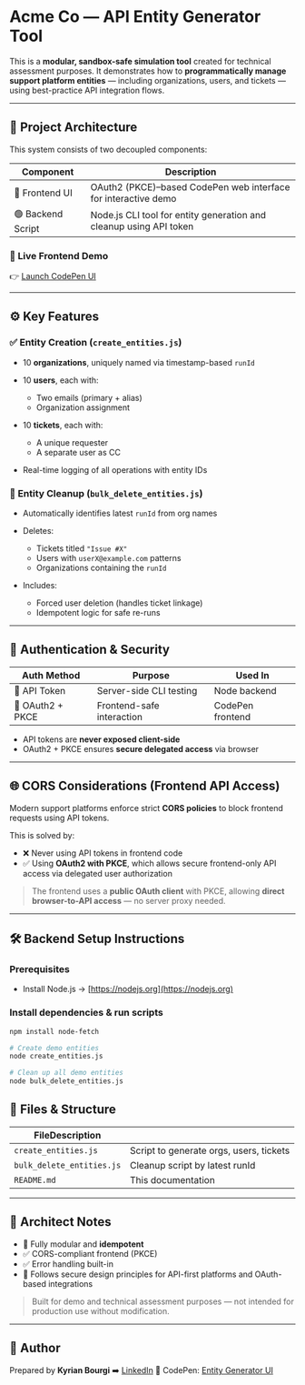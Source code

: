 # Acme Co — API Entity Generator Tool

This is a **modular, sandbox-safe simulation tool** created for technical assessment purposes.
It demonstrates how to **programmatically manage support platform entities** — including organizations, users, and tickets — using best-practice API integration flows.

---

## 🧩 Project Architecture

This system consists of two decoupled components:

| Component         | Description                                                        |
| ----------------- | ------------------------------------------------------------------ |
| 🔵 Frontend UI    | OAuth2 (PKCE)–based CodePen web interface for interactive demo     |
| 🟢 Backend Script | Node.js CLI tool for entity generation and cleanup using API token |

### 🔗 Live Frontend Demo

👉 [Launch CodePen UI](https://codepen.io/Kyrian-Bourgi/pen/empBQbe)

---

## ⚙️ Key Features

### ✅ Entity Creation (`create_entities.js`)

* 10 **organizations**, uniquely named via timestamp-based `runId`
* 10 **users**, each with:

  * Two emails (primary + alias)
  * Organization assignment
* 10 **tickets**, each with:

  * A unique requester
  * A separate user as CC
* Real-time logging of all operations with entity IDs

### 🧹 Entity Cleanup (`bulk_delete_entities.js`)

* Automatically identifies latest `runId` from org names
* Deletes:

  * Tickets titled `"Issue #X"`
  * Users with `userX@example.com` patterns
  * Organizations containing the `runId`
* Includes:

  * Forced user deletion (handles ticket linkage)
  * Idempotent logic for safe re-runs

---

## 🔐 Authentication & Security

| Auth Method      | Purpose                   | Used In          |
| ---------------- | ------------------------- | ---------------- |
| 🔑 API Token     | Server-side CLI testing   | Node backend     |
| 🔐 OAuth2 + PKCE | Frontend-safe interaction | CodePen frontend |

* API tokens are **never exposed client-side**
* OAuth2 + PKCE ensures **secure delegated access** via browser

---

## 🌐 CORS Considerations (Frontend API Access)

Modern support platforms enforce strict **CORS policies** to block frontend requests using API tokens.

This is solved by:

* ❌ Never using API tokens in frontend code
* ✅ Using **OAuth2 with PKCE**, which allows secure frontend-only API access via delegated user authorization

> The frontend uses a **public OAuth client** with PKCE, allowing **direct browser-to-API access** — no server proxy needed.

---

## 🛠 Backend Setup Instructions

### Prerequisites

* Install Node.js → [https://nodejs.org](https://nodejs.org)

### Install dependencies & run scripts

```bash
npm install node-fetch

# Create demo entities
node create_entities.js

# Clean up all demo entities
node bulk_delete_entities.js
```

## 📁 Files & Structure

| FileDescription           |                                         |
| ------------------------- | --------------------------------------- |
| `create_entities.js`      | Script to generate orgs, users, tickets |
| `bulk_delete_entities.js` | Cleanup script by latest runId          |
| `README.md`               | This documentation                      |

---

## 🧠 Architect Notes

* 🔄 Fully modular and **idempotent**
* ✅ CORS-compliant frontend (PKCE)
* ✅ Error handling built-in
* 🎯 Follows secure design principles for API-first platforms and OAuth-based integrations

> Built for demo and technical assessment purposes — not intended for production use without modification.

---

## 👤 Author

Prepared by **Kyrian Bourgi**
➡️ [LinkedIn](https://www.linkedin.com/in/kyrian-bourgi-715200b3/)
🎯 CodePen: [Entity Generator UI](https://codepen.io/Kyrian-Bourgi/pen/empBQbe)
